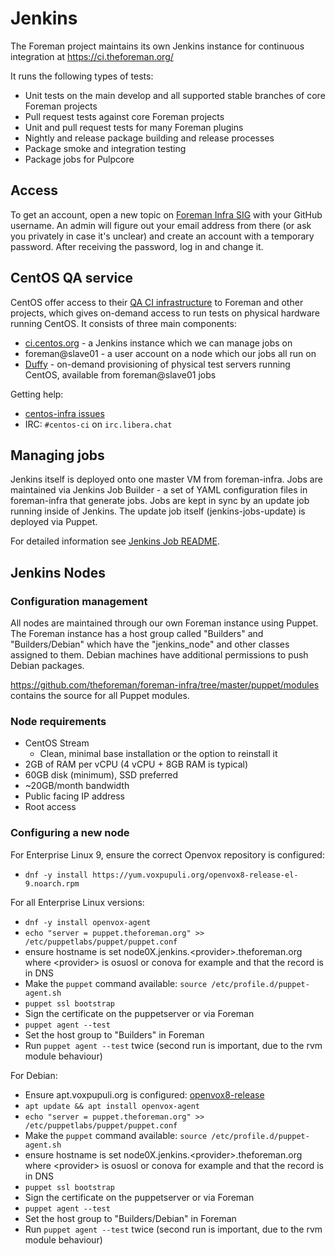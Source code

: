 # Jenkins

The Foreman project maintains its own Jenkins instance for continuous integration at https://ci.theforeman.org/

It runs the following types of tests:

* Unit tests on the main develop and all supported stable branches of core Foreman projects
* Pull request tests against core Foreman projects
* Unit and pull request tests for many Foreman plugins
* Nightly and release package building and release processes
* Package smoke and integration testing
* Package jobs for Pulpcore

## Access

To get an account, open a new topic on [Foreman Infra SIG](https://community.theforeman.org/c/development/infra/24) with your GitHub username. An admin will figure out your email address from there (or ask you privately in case it's unclear) and create an account with a temporary password. After receiving the password, log in and change it.

## CentOS QA service

CentOS offer access to their [QA CI infrastructure](https://wiki.centos.org/QaWiki/CI) to Foreman and other projects, which gives on-demand access to run tests on physical hardware running CentOS.  It consists of three main components:

* [ci.centos.org](https://ci.centos.org) - a Jenkins instance which we can manage jobs on
* foreman@slave01 - a user account on a node which our jobs all run on
* [Duffy](https://wiki.centos.org/QaWiki/CI/Duffy) - on-demand provisioning of physical test servers running CentOS, available from foreman@slave01 jobs

Getting help:

* [centos-infra issues](https://pagure.io/centos-infra/issues)
* IRC: `#centos-ci` on `irc.libera.chat`

## Managing jobs

Jenkins itself is deployed onto one master VM from foreman-infra.  Jobs are maintained via Jenkins Job Builder - a set of YAML configuration files in foreman-infra that generate jobs. Jobs are kept in sync by an update job running inside of Jenkins. The update job itself (jenkins-jobs-update) is deployed via Puppet.

For detailed information see [Jenkins Job README](https://github.com/theforeman/jenkins-jobs/blob/master/README.md).

## Jenkins Nodes

### Configuration management

All nodes are maintained through our own Foreman instance using Puppet.  The Foreman instance has a host group called "Builders" and "Builders/Debian" which have the "jenkins_node" and other classes assigned to them. Debian machines have additional permissions to push Debian packages.

https://github.com/theforeman/foreman-infra/tree/master/puppet/modules contains the source for all Puppet modules.

### Node requirements

* CentOS Stream
  * Clean, minimal base installation or the option to reinstall it
* 2GB of RAM per vCPU (4 vCPU + 8GB RAM is typical)
* 60GB disk (minimum), SSD preferred
* ~20GB/month bandwidth
* Public facing IP address
* Root access

### Configuring a new node

For Enterprise Linux 9, ensure the correct Openvox repository is configured:

* `dnf -y install https://yum.voxpupuli.org/openvox8-release-el-9.noarch.rpm`

For all Enterprise Linux versions:

* `dnf -y install openvox-agent`
* `echo "server = puppet.theforeman.org" >> /etc/puppetlabs/puppet/puppet.conf`
* ensure hostname is set node0X.jenkins.<provider\>.theforeman.org where <provider\> is osuosl or conova for example and that the record is in DNS
* Make the `puppet` command available: `source /etc/profile.d/puppet-agent.sh`
* `puppet ssl bootstrap`
* Sign the certificate on the puppetserver or via Foreman
* `puppet agent --test`
* Set the host group to "Builders" in Foreman
* Run `puppet agent --test` twice (second run is important, due to the rvm module behaviour)

For Debian:

* Ensure apt.voxpupuli.org is configured: [openvox8-release](https://apt.voxpupuli.org/openvox8-release-debian12.deb)
* `apt update && apt install openvox-agent`
* `echo "server = puppet.theforeman.org" >> /etc/puppetlabs/puppet/puppet.conf`
* Make the `puppet` command available: `source /etc/profile.d/puppet-agent.sh`
* ensure hostname is set node0X.jenkins.<provider\>.theforeman.org where <provider\> is osuosl or conova for example and that the record is in DNS
* `puppet ssl bootstrap`
* Sign the certificate on the puppetserver or via Foreman
* `puppet agent --test`
* Set the host group to "Builders/Debian" in Foreman
* Run `puppet agent --test` twice (second run is important, due to the rvm module behaviour)
